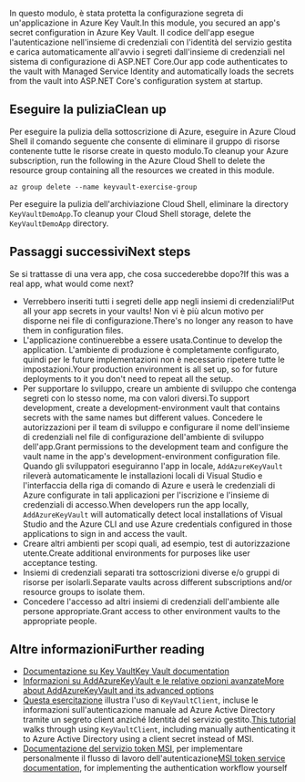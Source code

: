 <span data-ttu-id="f4ae6-101">In questo modulo, è stata protetta la configurazione segreta di un'applicazione in Azure Key Vault.</span><span class="sxs-lookup"><span data-stu-id="f4ae6-101">In this module, you secured an app's secret configuration in Azure Key Vault.</span></span> <span data-ttu-id="f4ae6-102">Il codice dell'app esegue l'autenticazione nell'insieme di credenziali con l'identità del servizio gestita e carica automaticamente all'avvio i segreti dall'insieme di credenziali nel sistema di configurazione di ASP.NET Core.</span><span class="sxs-lookup"><span data-stu-id="f4ae6-102">Our app code authenticates to the vault with Managed Service Identity and automatically loads the secrets from the vault into ASP.NET Core's configuration system at startup.</span></span>

## <a name="clean-up"></a><span data-ttu-id="f4ae6-103">Eseguire la pulizia</span><span class="sxs-lookup"><span data-stu-id="f4ae6-103">Clean up</span></span>
<!---TODO: Do we need to include cleanup for the free education tier?--->

<span data-ttu-id="f4ae6-104">Per eseguire la pulizia della sottoscrizione di Azure, eseguire in Azure Cloud Shell il comando seguente che consente di eliminare il gruppo di risorse contenente tutte le risorse create in questo modulo.</span><span class="sxs-lookup"><span data-stu-id="f4ae6-104">To cleanup your Azure subscription, run the following in the Azure Cloud Shell to delete the resource group containing all the resources we created in this module.</span></span>

```console
az group delete --name keyvault-exercise-group
```

<span data-ttu-id="f4ae6-105">Per eseguire la pulizia dell'archiviazione Cloud Shell, eliminare la directory `KeyVaultDemoApp`.</span><span class="sxs-lookup"><span data-stu-id="f4ae6-105">To cleanup your Cloud Shell storage, delete the `KeyVaultDemoApp` directory.</span></span>

## <a name="next-steps"></a><span data-ttu-id="f4ae6-106">Passaggi successivi</span><span class="sxs-lookup"><span data-stu-id="f4ae6-106">Next steps</span></span>

<span data-ttu-id="f4ae6-107">Se si trattasse di una vera app, che cosa succederebbe dopo?</span><span class="sxs-lookup"><span data-stu-id="f4ae6-107">If this was a real app, what would come next?</span></span>

- <span data-ttu-id="f4ae6-108">Verrebbero inseriti tutti i segreti delle app negli insiemi di credenziali!</span><span class="sxs-lookup"><span data-stu-id="f4ae6-108">Put all your app secrets in your vaults!</span></span> <span data-ttu-id="f4ae6-109">Non vi è più alcun motivo per disporne nei file di configurazione.</span><span class="sxs-lookup"><span data-stu-id="f4ae6-109">There's no longer any reason to have them in configuration files.</span></span>
- <span data-ttu-id="f4ae6-110">L'applicazione continuerebbe a essere usata.</span><span class="sxs-lookup"><span data-stu-id="f4ae6-110">Continue to develop the application.</span></span> <span data-ttu-id="f4ae6-111">L'ambiente di produzione è completamente configurato, quindi per le future implementazioni non è necessario ripetere tutte le impostazioni.</span><span class="sxs-lookup"><span data-stu-id="f4ae6-111">Your production environment is all set up, so for future deployments to it you don't need to repeat all the setup.</span></span>
- <span data-ttu-id="f4ae6-112">Per supportare lo sviluppo, creare un ambiente di sviluppo che contenga segreti con lo stesso nome, ma con valori diversi.</span><span class="sxs-lookup"><span data-stu-id="f4ae6-112">To support development, create a development-environment vault that contains secrets with the same names but different values.</span></span> <span data-ttu-id="f4ae6-113">Concedere le autorizzazioni per il team di sviluppo e configurare il nome dell'insieme di credenziali nel file di configurazione dell'ambiente di sviluppo dell'app.</span><span class="sxs-lookup"><span data-stu-id="f4ae6-113">Grant permissions to the development team and configure the vault name in the app's development-environment configuration file.</span></span> <span data-ttu-id="f4ae6-114">Quando gli sviluppatori eseguiranno l'app in locale, `AddAzureKeyVault` rileverà automaticamente le installazioni locali di Visual Studio e l'interfaccia della riga di comando di Azure e userà le credenziali di Azure configurate in tali applicazioni per l'iscrizione e l'insieme di credenziali di accesso.</span><span class="sxs-lookup"><span data-stu-id="f4ae6-114">When developers run the app locally, `AddAzureKeyVault` will automatically detect local installations of Visual Studio and the Azure CLI and use Azure credentials configured in those applications to sign in and access the vault.</span></span>
- <span data-ttu-id="f4ae6-115">Creare altri ambienti per scopi quali, ad esempio, test di autorizzazione utente.</span><span class="sxs-lookup"><span data-stu-id="f4ae6-115">Create additional environments for purposes like user acceptance testing.</span></span>
- <span data-ttu-id="f4ae6-116">Insiemi di credenziali separati tra sottoscrizioni diverse e/o gruppi di risorse per isolarli.</span><span class="sxs-lookup"><span data-stu-id="f4ae6-116">Separate vaults across different subscriptions and/or resource groups to isolate them.</span></span>
- <span data-ttu-id="f4ae6-117">Concedere l'accesso ad altri insiemi di credenziali dell'ambiente alle persone appropriate.</span><span class="sxs-lookup"><span data-stu-id="f4ae6-117">Grant access to other environment vaults to the appropriate people.</span></span>

## <a name="further-reading"></a><span data-ttu-id="f4ae6-118">Altre informazioni</span><span class="sxs-lookup"><span data-stu-id="f4ae6-118">Further reading</span></span>

- [<span data-ttu-id="f4ae6-119">Documentazione su Key Vault</span><span class="sxs-lookup"><span data-stu-id="f4ae6-119">Key Vault documentation</span></span>](https://docs.microsoft.com/azure/key-vault/)
- [<span data-ttu-id="f4ae6-120">Informazioni su AddAzureKeyVault e le relative opzioni avanzate</span><span class="sxs-lookup"><span data-stu-id="f4ae6-120">More about AddAzureKeyVault and its advanced options</span></span>](https://docs.microsoft.com/aspnet/core/security/key-vault-configuration?view=aspnetcore-2.1&tabs=aspnetcore2x)
- <span data-ttu-id="f4ae6-121">[Questa esercitazione](https://docs.microsoft.com/azure/key-vault/key-vault-use-from-web-application) illustra l'uso di `KeyVaultClient`, incluse le informazioni sull'autenticazione manuale ad Azure Active Directory tramite un segreto client anziché Identità del servizio gestito.</span><span class="sxs-lookup"><span data-stu-id="f4ae6-121">[This tutorial](https://docs.microsoft.com/azure/key-vault/key-vault-use-from-web-application) walks through using `KeyVaultClient`, including manually authenticating it to Azure Active Directory using a client secret instead of MSI.</span></span>
- <span data-ttu-id="f4ae6-122">[Documentazione del servizio token MSI](https://docs.microsoft.com/azure/app-service/app-service-managed-service-identity#using-the-rest-protocol), per implementare personalmente il flusso di lavoro dell'autenticazione</span><span class="sxs-lookup"><span data-stu-id="f4ae6-122">[MSI token service documentation](https://docs.microsoft.com/azure/app-service/app-service-managed-service-identity#using-the-rest-protocol), for implementing the authentication workflow yourself</span></span>